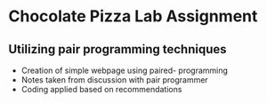 # Chocolate Pizza Lab Assignment

## Utilizing pair programming techniques
- Creation of simple webpage using paired- programming
- Notes taken from discussion with pair programmer
- Coding applied based on recommendations